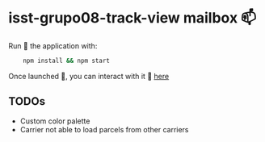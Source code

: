 # isst-grupo08-track-view mailbox :mailbox:

Run :runner: the application with:

```bash
    npm install && npm start
```

Once launched :rocket:, you can interact with it :arrows_counterclockwise: [here](http://localhost:3000)


## TODOs
- Custom color palette
- Carrier not able to load parcels from other carriers